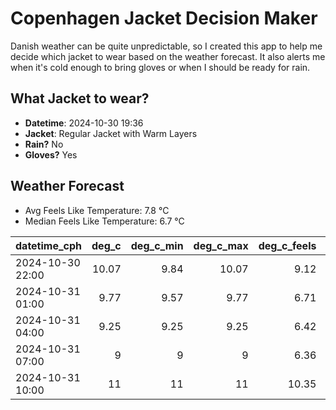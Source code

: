 
# Copenhagen Jacket Decision Maker

Danish weather can be quite unpredictable, so I created this app to help me decide which jacket to wear based on the weather forecast. 
It also alerts me when it's cold enough to bring gloves or when I should be ready for rain.

## What Jacket to wear?

- **Datetime**: 2024-10-30 19:36
- **Jacket**: Regular Jacket with Warm Layers
- **Rain?** No
- **Gloves?** Yes

## Weather Forecast
- Avg Feels Like Temperature: 7.8 °C
- Median Feels Like Temperature: 6.7 °C

| datetime_cph     |   deg_c |   deg_c_min |   deg_c_max |   deg_c_feels | weather   | wind   | rain   |
|:-----------------|--------:|------------:|------------:|--------------:|:----------|:-------|:-------|
| 2024-10-30 22:00 |   10.07 |        9.84 |       10.07 |          9.12 | Clouds    | High   | None   |
| 2024-10-31 01:00 |    9.77 |        9.57 |        9.77 |          6.71 | Clouds    | High   | None   |
| 2024-10-31 04:00 |    9.25 |        9.25 |        9.25 |          6.42 | Clouds    | High   | None   |
| 2024-10-31 07:00 |    9    |        9    |        9    |          6.36 | Clouds    | Low    | None   |
| 2024-10-31 10:00 |   11    |       11    |       11    |         10.35 | Clouds    | High   | None   |
        